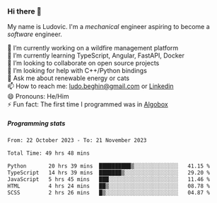 ### Hi there 👋

My name is Ludovic. I'm a *mechanical* engineer aspiring to become a *software* engineer.

 🔭 I’m currently working on a wildfire management platform<br/>
 🌱 I’m currently learning TypeScript, Angular, FastAPI, Docker<br/>
 👯 I’m looking to collaborate on open source projects<br/>
 🤔 I’m looking for help with C++/Python bindings<br/>
 💬 Ask me about renewable energy or cats<br/>
 📫 How to reach me: ludo.beghin@gmail.com or [Linkedin](https://www.linkedin.com/in/ludovic-beghin/)<br/>
 😄 Pronouns: He/Him<br/>
 ⚡ Fun fact: The first time I programmed was in [Algobox](https://fr.wikipedia.org/wiki/Algobox)<br/>

##### Programming stats
<!--START_SECTION:waka-->

```txt
From: 22 October 2023 - To: 21 November 2023

Total Time: 49 hrs 48 mins

Python       20 hrs 39 mins  ██████████▒░░░░░░░░░░░░░░   41.15 %
TypeScript   14 hrs 39 mins  ███████▒░░░░░░░░░░░░░░░░░   29.20 %
JavaScript   5 hrs 45 mins   ███░░░░░░░░░░░░░░░░░░░░░░   11.46 %
HTML         4 hrs 24 mins   ██▒░░░░░░░░░░░░░░░░░░░░░░   08.78 %
SCSS         2 hrs 26 mins   █▒░░░░░░░░░░░░░░░░░░░░░░░   04.87 %
```

<!--END_SECTION:waka-->
